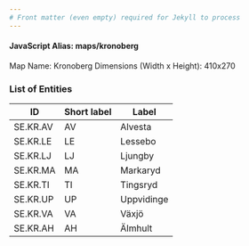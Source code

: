 ```yaml
---
# Front matter (even empty) required for Jekyll to process
---
```


#### JavaScript Alias: maps/kronoberg

Map Name: Kronoberg
Dimensions (Width x Height): 410x270





### List of Entities

ID | Short label | Label
---|---|---|
SE.KR.AV|AV|Alvesta
SE.KR.LE|LE|Lessebo
SE.KR.LJ|LJ|Ljungby
SE.KR.MA|MA|Markaryd
SE.KR.TI|TI|Tingsryd
SE.KR.UP|UP|Uppvidinge
SE.KR.VA|VA|Växjö
SE.KR.AH|AH|Älmhult

